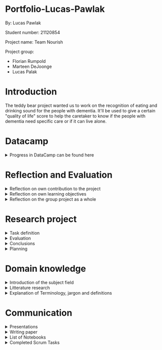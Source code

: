 # Portfolio-Lucas-Pawlak
By: Lucas Pawlak

Student number: 21120854

Project name: Team Nourish

Project group:
- Florian Rumpold
- Marteen DeJoonge
- Lucas Palak

# Introduction

The teddy bear project wanted us to work on the recognition of eating and drinking sound for the people with dementia.
It'll be used to give a certain "quality of life" score to help the caretaker to know if the people with dementia need specific care or if it can live alone.

# Datacamp

<details><summary>Progress in DataCamp can be found here</summary>

![](datacampProgress.png)

</details>

# Reflection and Evaluation

<details><summary>Reflection on own contribution to the project</summary>

##### Situation
At the beginning of the project, we were 6 people working on it. Overtime 3 people dropped out so we had a bit of a hard time organizing ourselves. There were also the curfew and the lockdown in November and December that made things difficult.

##### Task
The main goal was to be able to have a model that detects eating and drinking sounds. We spend 4 months on it.
There wasn't a specific organization. Because we were a group of 3 people it sounded like a waste of time to create a hierarchy instead of working on equal ground.
I tried to put deadlines on the tasks we were all doing so we could deliver on time.

##### Actions
We did standups every other day to check if some process was made, if someone needed help or if we had to speed up our work because we were running short on time.

I tried to create a simple deep learning model with the Keras library to get the hang of it but we quickly switched to the PyTorch library and this model was obsolete. I worked on retrieving the dataset because our current one at the beginning wasn't good enough so we had to change midway. I also worked on the data preprocessing for the learning lab and for the project.
And of course, the research paper where I did 2 chapters and then helped to work on the others.

##### Result
In the beginning, it was hard, because we had to discover and learn a lot of things and our group got smaller and smaller, but after mid-October, everything went smoother and I think we were able to deliver a work that is serious even though some results are a bit of a letdown.

##### Reflection
Overall, I am satisfied with my contributions. I have done my work properly. I was able to help my teammates if needed.

The creation of the new database was very interesting and there was a lot of research on my part to find one that suits our needs.

Even though I think I could have done my work a bit better.
Sometimes due to a lack of motivation or just some events in my life, I delivered my work after the deadline. 
I think because of Covid and just doing data science only every week took a toll on my motivation.
That's wasn't very serious on my part.

For example, the learning lab I kept postponing because of the lack of motivation to do it.

---
</details>

<details><summary>Reflection on own learning objectives</summary>

##### Situation
The Data Science domain was almost completely new to me. I tried to do a deep learning model to check if an image of a number was pair or even, but it was way too hard for me to start with it and I quickly dropped the subject.
I'm experienced in programming in general but mostly nodeJs, C, or Rust. So all of the python notebooks, NumPy, data frame, etc... Was new to me.


##### Task
My task in this minor was to learn how data science works in general, like how to create a machine learning model, a deep learning model, tuning the hyperparameter, and all of the data preparation beforehand.

##### Actions
The first challenge was to get a proper Dataset, the first one we used wasn't good and we had to change. After this, there was a lot of trying things to understand how it works under the hood.

The Datacamp course was also a great way to understand how each python library that is used in the Data Science domain works.

In the end, after my small own experimentation, I didn't make the model currently in the research paper I preferred to switch on a more conceptual approach like finding a lot of research papers that could help the current model.

##### Result
At the end of this semester, my python skill improved quite a lot!
Especially in the data visualization part, data augmentation, and data preprocessing.
And for the most important part now I know how to implement some deep learning models. I'm not a Data Scientist expert but now I have a grasp of how things work.

##### Reflection
Overall I think this minor was a great experience!

The first months were difficult to get into it because my group and I decided to directly try some deep learning models so we skipped a lot of steps to go directly to this part.
I think it was a mistake because we struggled a lot at the beginning and we could have made the beginning of the semester a bit easier if we tried basic machine learning before jumping right into deep learning (even though I think it's the most interesting part).

There also was the research paper that wasn't the "fun" part at all but it's the first time I had to do one and I think this experience gave me a deeper understanding of what it means to be part of a research project.

I acquired a lot of knowledge that is already useful for me in my programming career! 

---
</details>

<details><summary>Reflection on the group project as a whole</summary>

##### Situation
We started this minor, we were a group of 6 students on this project, one never showed up.
Another one left just after the 2nd or 3rd weeks, and again another one left after being 2 or 3months in the minor.
We turned from a quite diversified group to a 3 people group with 2 that studies computer science and the last that study physics.

We couldn't share a lot of new knowledge with each other because our domain of predilection was almost the same sadly.

##### Task
To complete our task we decided to use what the teacher advised us to do: The scrum Methodology.
We made a lot of sprints of 2 weeks so we could divide the big task into a smaller one that we could achieve inside the sprints.
Doing so helped us quite a lot because sometimes we didn't know where to start at all.


##### Actions
Since our group shortened quite a lot we didn't have the opportunity to do a lot of experimenting on our own because we needed to have at least one model working for our problem owner.
One person of our group was heavily into the tuning of the model, while another was more into the evaluation model and the data visualization and the research paper and I was into the research paper data preprocessing, finding a dataset, data augmentation, and creating the different powerPoint for the internal and external presentation.


##### Result
In the end, we weren't able to create a lot of different models to compare to each other and choose the best one because we were short on manpower but we did make 2 big models.
The first one was a binary classifier that detects eating and the other sound then detects drinking and the other sounds.
The second one is the one we choose for our research paper. A Convolutional Neural Network that tries to detect eating and drinking and other sounds.  


##### Reflection
During the two-third of this minor, we were able to meet quite often, at least once or twice a week at the university to work together. 

But with the COVID-19 new cases increasing, the curfew and then the lockdown. It was not possible anymore to meet in person. I think it hurt a bit of our motivation because well... 
Working alone in our respective homes is not that fun Ahah especially for international students.

The good thing about being only 3 is that nobody really "slacked off" it also makes us quite efficient in our decision-making because there was a lot less talking.

Overall I am happy with what we were able to achieve as a group during this minor. I think being able to create a research paper with a not-perfect but working deep learning model with only 3 people that weren't experienced in the Data Science domain is something that we can be proud of!

---
</details>

# Research project

<details><summary>Task definition </summary>

This project is part of the Teddy Bear project and The Hague university of Applied Science.

People are more and more affected by dementia but the capacity of care doesn't increase at the same pace at all. The goal of the Smart Teddy Bear Project is to reduce the workload of the caretaker.
The Smart Teddy Bear project uses a Teddy bear stuffed with sensors to detect the quality of life score (QoL) of someone with dementia. With this QoL, the caretaker should be able to understand if the person needs daily care or if this person can live by himself without further assistance.

This QoL score is computed by detecting a lot of very specific information like emotion, eating and drinking, etc...
The Smart Teddy Project gave us the task to work on the eating and drinking detection part.
This raises the following research questions: `“Which machine learning model is optimal to detect eating and drinking sounds from audio?”`

---
</details>

<details><summary>Evaluation </summary>

While we were able to answer our research question, there is still a lot of improvements doable.

<details><summary>Having a more "real" dataset</summary>
Our current can answer our current research question but, for the Smart Teddy Project, it may not work that well. The teddy bear won't be able to retrieve such a clear sound of eating and drinking. 

#### Recommendation

One solution should be creating a homemade dataset with people eating and drinking normally and not 10cm away from the microphone.
</details>

<details><summary>Trying other model</summary>
We directly went to a CNN model and a binary classifier because of the lack of time and/or manpower. I don't know at all if, in the end, the usage of CNN was the best choice to do.

#### Recommendation
My recommendation is to try a lot more models in order which one seems to be the most promising one at first "glance".
</details>

<details><summary>Using cutlery sounds</summary>
The current model detects only eating and drinking sounds. One current issue is that we can have some false positives and in the context of this project false positives are something to avoid at all costs. It would raise the quality of life score of someone and make him able to live by himself even though it's not the case.

#### Recommendation
One way to prevent the false positive should be using the cutlery sounds to confirm if the person is eating or drinking.
It would make the model much more reliable.
</details>

---
</details>

<details><summary>Conclusions </summary>

At first, I wrote a conclusion in the paper but it was too "broad" and opened to many questions for the future group working on a similar problem.
We decided to cut this conclusion into 2 parts the first one is the recommendations chapter of our current paper and the second paper is the current conclusion chapter that Florian improved.

Here is the conclusion from the paper :
```In trying to find the best deep learning model to detect eating and drinking sounds, several
models were used. These can be divided into three categories: purely linear neural
networks, convolutional neural networks and transfer learning using ResNet models.
The linear models were the worst performers in all metrics. On its best epoch it achieved an
accuracy of only 66.4%.
The self-made CNN’s had a good curve in the accuracy and loss graphs and ended on an
overall accuracy of 82.5%, a precision of 85.5% on chewing and 85.5% on drinking and a
recall of 85.28% on chewing and 70.33% on drinking. As we prioritise precision over recall,
these results are very promising.
The ResNet models had a few epochs that exceeded the performance of the self-made
CNN’s. The best of these achieved an accuracy score of 83.6%. This is 1.4 percentage
points better than the best self-made CNN. However, as can be seen in figure 6, the
accuracy of the ResNet models varied heavily between epochs. The best performing model
had an epoch with an accuracy of 83.6% followed immediately by an epoch with an accuracy
8of only 24.4%. Because of this high variance, the transfer learning models are not our
recommendation, despite some good performances.
Considering this, our best model for detecting chewing and drinking sounds is a
Convolutional Neural Network with 2 Convolutional layers and 3 linear layers.
```
- The accuracy score:
![](cnnAccuracy.png)

- The confusion matrix:
![](confusionMatrix.png)
 
 These two visualisation were made by Florian.

---
</details>

<details><summary>Planning </summary>

In the beginning of the project we directly planned to use Jira for our scrum board.

Each sprint was 2weeks long. At the start of each sprint we decided what was the main objectives of this sprint and we tried to create task so each member will assign themselve to a task to work on.
We were able to delete/create and add some information on each task while the sprint was ongoing.
Every other days we made daily standups where we would talk about what we've done, if we have any issues with the task, if we need help and if everything is fine and will be delivered on time.

At the beginning my role was to be the scrum master but as our group got reduced in half everyone working on the creation of each task during a sprint.
We lost a bit of organization in order to work a bit faster.

---
</details>

# Domain knowledge

<details><summary>Introduction of the subject field </summary>

The goal of this project was to detect eating and drinking sounds.
To do that we had to first retrieve a dataset with bunch of eating and drinking sounds.
The data had to go into some preprocessing function to clean and augment before turning them into a spectrogram and then feed it to our model.

---
</details>

<details><summary>Litterature research </summary>

##### Introduction

Most of the research paper that talked about detecting eating or drinkink used the mouvement detecting instead of the sound.
I decided to broaden our research to not only eating and drinking recognition but mainly sounds recognition to see how others detect sounds in general.

##### Eating and drinking Recognition ([source](https://www.ncbi.nlm.nih.gov/pmc/articles/PMC6631238/))
It was one of the first document I found online. Even though it use a gesture dectetion. This paper gaves us some direction in the project.
Especially with the binary classifier 

#### I hear you eat and speak ([source](https://journals.plos.org/plosone/article?id=10.1371/journal.pone.0154486))
With this paper I tried to ask the authors if they could share their dataset but they didnt gave it.

#### Sound event classification ([source](https://towardsdatascience.com/sound-event-classification-using-machine-learning-8768092beafc))
It was really helpful to understand how to work with sounds as a data scientist.

#### Converting sounds into images ([source](https://www.kaggle.com/rftexas/converting-sounds-into-images-a-general-guide))
In this project we decided to turn audio into a mel spectrogram and then feed it to the model. Thanks to this paper we were able to understand how to convert every soundfile into an images.

---
</details>

<details><summary>Explanation of Terminology, jargon and definitions </summary>

|Jargon|Explanation|
|------------|---------|
|CNN| Convolutional neural network is a neural network commonly used in visual imagery|.
|Confusion matrix| It's also known as an `error matrix`. It's a table where you can visualize the success rate of your current model. Each row of the matrix represents the instances in an actual class while each column represents the instances in a predicted class, or vice versa.|
|Layer| In deep learning a layer is a "part" of the whole model where it takes the information from the previous one and then passes the new information to the next layer to `learn`.|
|Resnet| Residual Network is a specific type of neural network that was found in 2015 by Kaiming He.|
|Hyperparameters| It's a parameter used before the data is observer/processed, they control the behavior of the training model. There is a lot of type of hyperparameters such as the Learning Rate, the number of Epochs, hidden layers...|
|Learning rate| It adjusts the weights of the models, it affects how quickly the model can find the best accuracy for the dataset.|
|Epochs| It tells the model how long does it has to train, if the epochs are 200 the model has to go through all of the training set 200 times.|
 

---
</details>

# Communication

<details><summary>Presentations </summary>

Another perks of being only 3 in a group, is that everybody had to make the presentations ahah.

I've presented 2 internal presentation myself and also the first external presentation.

I helped at making the powerpoint in every presentation.

---
</details>

<details><summary>Writing paper </summary>

I helped in every part of the research paper of course but my main contribution in it was:
- The introduction (which was improved by Marteen, another member of the group) [here](intro.png)
- Data preprocessing [here](preprocessing.png)
- Conclusion (which was further improved by Florian, another member of the group too) [old](oldConclusion.png) and the [new](newConclusion.png)
- Recommendations [here](recommendation.png)

---
</details>

<details><summary>List of Notebooks</summary>

- Python file to retrieve sounds to make the new dataset [here](NoteBook/dataFrame.py)
- Python file for the learning labs about data preprocessing [here](NoteBook/dataVizualisation.py)
- NoteBook about a small tutorial to learn how to work with audio [here](NoteBook/tutoAudio.ipynb)
- Modified python file to retrieve all of the different audio file for our dataset, made by Aoife McDonagh [here](NoteBook/process.py)

</details>

<details><summary>Completed Scrum Tasks</summary>

![](scrumLucas.png)

</details>
